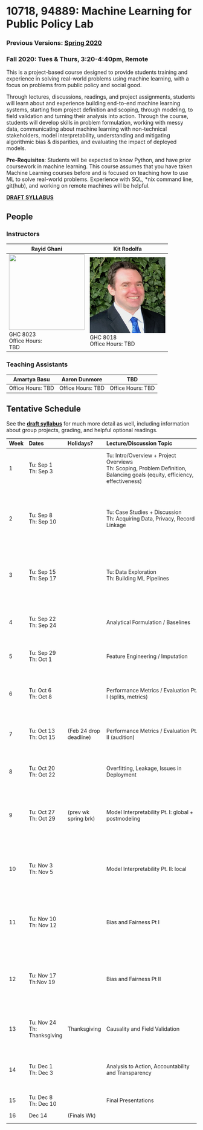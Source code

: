 # 10718, 94889: Machine Learning for Public Policy Lab

### Previous Versions: [Spring 2020]()
 
### Fall 2020: Tues & Thurs, 3:20-4:40pm, Remote

This is a project-based course designed to provide students training and experience in solving real-world problems using machine learning, with a focus on problems from public policy and social good.

Through lectures, discussions, readings, and project assignments, students will learn about and experience building end-to-end machine learning systems, starting from project definition and scoping, through modeling, to field validation and turning their analysis into action. Through the course, students will develop skills in problem formulation, working with messy data, communicating about machine learning with non-technical stakeholders, model interpretability, understanding and mitigating algorithmic bias & disparities, and evaluating the impact of deployed models.

**Pre-Requisites**: Students will be expected to know Python, and have prior coursework in machine learning. This course assumes that you have taken Machine Learning courses before and is focused on teaching how to use ML to solve real-world problems. Experience with SQL, *nix command line, git(hub), and working on remote machines will be helpful.

**[DRAFT SYLLABUS](/syllabus.pdf)**

## People

### Instructors

| Rayid Ghani | Kit Rodolfa |
| --- | --- |
| <img src='http://www.datasciencepublicpolicy.org/wp-content/uploads/2018/05/RayidGhani-012-400x400.jpg' width='200' height='200' /> <br /> GHC 8023 <br /> Office Hours: <br />  TBD | <img src='/kit_rodolfa.png' /> <br /> GHC 8018 <br /> Office Hours: TBD |

### Teaching Assistants
| Amartya Basu | Aaron Dunmore  | TBD |
| --- | --- | --- |
| Office Hours: TBD | Office Hours: TBD |  Office Hours: TBD |

## Tentative Schedule

See the **[draft syllabus](/syllabus.pdf)** for much more detail as well, including information about group projects, grading, and helpful optional readings.

|  **Week** | **Dates&nbsp;&nbsp;&nbsp;&nbsp;&nbsp;&nbsp;&nbsp;&nbsp;&nbsp;** | **Holidays?** | **Lecture/Discussion&nbsp;Topic&nbsp;&nbsp;&nbsp;&nbsp;&nbsp;&nbsp;&nbsp;&nbsp;&nbsp;&nbsp;&nbsp;&nbsp;&nbsp;&nbsp;&nbsp;&nbsp;&nbsp;&nbsp;** | **Project&nbsp;Activity&nbsp;&nbsp;&nbsp;&nbsp;&nbsp;&nbsp;&nbsp;&nbsp;&nbsp;&nbsp;&nbsp;&nbsp;&nbsp;&nbsp;&nbsp;&nbsp;&nbsp;&nbsp;** | **Goal&nbsp;&nbsp;&nbsp;&nbsp;&nbsp;&nbsp;&nbsp;&nbsp;&nbsp;&nbsp;&nbsp;&nbsp;&nbsp;&nbsp;&nbsp;&nbsp;&nbsp;&nbsp;&nbsp;&nbsp;&nbsp;&nbsp;&nbsp;&nbsp;&nbsp;&nbsp;&nbsp;&nbsp;&nbsp;&nbsp;&nbsp;&nbsp;&nbsp;&nbsp;&nbsp;&nbsp;** | **Required&nbsp;Readings&nbsp;&nbsp;&nbsp;&nbsp;&nbsp;&nbsp;&nbsp;&nbsp;&nbsp;&nbsp;&nbsp;&nbsp;&nbsp;&nbsp;&nbsp;&nbsp;&nbsp;&nbsp;&nbsp;&nbsp;&nbsp;&nbsp;&nbsp;&nbsp;&nbsp;&nbsp;&nbsp;** | **Deliverable**&nbsp;/&nbsp;Expected&nbsp;Output&nbsp;&nbsp;&nbsp;&nbsp;&nbsp;&nbsp;&nbsp;&nbsp;&nbsp;&nbsp;&nbsp;&nbsp;&nbsp;&nbsp;&nbsp;&nbsp;&nbsp;&nbsp; |
| :--- | :--- | :--- | :--- | :--- | :--- | :--- | :--- |
|  1 | Tu: Sep 1 <br/>Th: Sep 3 |  | Tu: Intro/Overview + Project Overviews<br/>Th: Scoping, Problem Definition, Balancing goals (equity, efficiency, effectiveness) | Intro/Overview | Get familiar with the class, goals, and understand project choices | Thursday:<br/>• [Data Science Project Scoping Guide](http://www.datasciencepublicpolicy.org/home/resources/data-science-project-scoping-guide/)<br/>• [Using Machine Learning to Assess the Risk of and Prevent Water Main Breaks](https://dl.acm.org/citation.cfm?id=3219835) |  |
|  2 | Tu: Sep 8<br/>Th: Sep 10 |  | Tu: Case Studies + Discussion<br/>Th: Acquiring Data, Privacy, Record Linkage | Project Definition & Data Discovery | Data Audit and Exploration<br/><br/>TA Sessions: SQL, Databases, github | Tuesday:<br/>• [Fine-grained dengue forecasting using telephone triage services](https://nyunetworks.github.io/Pubs/rehman-science16.pdf)<br/>• [Predictive Modeling for Public Health: Preventing Childhood Lead Poisoning](http://www.dssgfellowship.org/wp-content/uploads/2016/01/p2039-potash.pdf)<br/>• [What Happens When an Algorithm Cuts Your Health Care](https://www.theverge.com/2018/3/21/17144260/healthcare-medicaid-algorithm-arkansas-cerebral-palsy) | Beginning of week, team and project assignments |
|  3 | Tu: Sep 15<br/>Th: Sep 17 |  | Tu: Data Exploration<br/>Th: Building ML Pipelines |  | Finalize Project Scope and Data Stories | Tuesday:<br/>• TBD reading on data exploration<br/>• [Practical Statistics for Data Scientists, Chapter 1](https://learning.oreilly.com/library/view/practical-statistics-for/9781491952955/ch01.html#EDA)<br/><br/>Thursday:<br/>• [Architecting a Machine Learning Pipeline](https://towardsdatascience.com/architecting-a-machine-learning-pipeline-a847f094d1c7) | ETL of some dataset (census?)<br/>Data exploration<br/>Scope refinement |
|  4 | Tu: Sep 22<br/>Th: Sep 24 |  | Analytical Formulation / Baselines |  | Initial Data Science Pipeline Setup and Mockups<br/>(problem formulation and validation process) | Tuesday:<br/>• [Dissecting Racial Bias in an Algorithm Used to Manage the Health of Populations](https://science.sciencemag.org/content/sci/366/6464/447.full.pdf)<br/>• [Always Start with a Stupid Model, No Exceptions](https://blog.insightdatascience.com/always-start-with-a-stupid-model-no-exceptions-3a22314b9aaa) | *First week of deep dives*<br/>**Project Scope + Proposal with Descriptive Statistics** |
|  5 | Tu: Sep 29<br/>Th: Oct 1 |  | Feature Engineering / Imputation | Code Pipeline Development | Iteration 1 - Build End to End Code Pipeline <br/>(Focus on end-to-end shell) | Tuesday:<br/>• TBD Feature Development Case Study<br/>• [Missing Data Conundrum](https://medium.com/ibm-data-science-experience/missing-data-conundrum-exploration-and-imputation-techniques-9f40abe0fd87) | Skeleton Code (Pipeline), Mockups<br/>**Proposal Peer Reviews** |
|  6 | Tu: Oct 6<br/>Th: Oct 8 |  | Performance Metrics / Evaluation Pt. I (splits, metrics) |  |  | Tuesday:<br/>• [Cross-validation strategies for data with temporal, spatial, hierarchical, or phylogenetic structure](https://onlinelibrary.wiley.com/doi/pdf/10.1111/ecog.02881)<br/>• [The Secrets of Machine Learning](https://arxiv.org/abs/1906.01998) | **Technical Modeling Plan** (features, label definition(s), model specifications, etc) |
|  7 | Tu: Oct 13<br/>Th: Oct 15 | (Feb 24 drop deadline) | Performance Metrics / Evaluation Pt. II (audition) |  | Iteration 2 - End to End Code Pipeline<br/>(Focus on feature development) | Tuesday:<br/>• [Evaluating and Comparing Classifiers](https://link.springer.com/chapter/10.1007/978-3-319-59162-9_2)<br/>• [Transductive Optimization of Top k Precision](https://arxiv.org/abs/1510.05976) | Code (Pipeline), Initial Models (and analysis) |
|  8 | Tu: Oct 20<br/>Th: Oct 22 |  | Overfitting, Leakage, Issues in Deployment |  |  | Tuesday:<br/>• [Three Pitfalls to Avoid in Machine Learning](https://www.nature.com/magazine-assets/d41586-019-02307-y/d41586-019-02307-y.pdf)<br/>• [Leakage in Data Mining](https://www.researchgate.net/profile/Claudia_Perlich/publication/221653692_Leakage_in_Data_Mining_Formulation_Detection_and_Avoidance/links/54418bb80cf2a6a049a5a0ca/Leakage-in-Data-Mining-Formulation-Detection-and-Avoidance.pdf)<br/>• [Why is Machine Learning Deployment Hard?](https://towardsdatascience.com/why-is-machine-learning-deployment-hard-443af67493cd) | Early Results: Correct but Crappy |
|  9 | Tu: Oct 27<br/>Th: Oct 29| (prev wk spring brk) | Model Interpretability Pt. I: global + postmodeling |  | Iteration 3 - End to End Code Pipeline <br/>(Focus on evaluation, results and intial front-end demo) | Tuesday:<br/>• [Interpretable Classification Models for Recidivism Prediction](https://rss.onlinelibrary.wiley.com/doi/pdf/10.1111/rssa.12227)<br/>• [Intelligible Models for HealthCare: Predicting Pneumonia Risk and Hospital 30-day Readmission](http://citeseerx.ist.psu.edu/viewdoc/download?doi=10.1.1.704.9327&rep=rep1&type=pdf) | **Refined Feature List** |
|  10 | Tu: Nov 3<br/>Th: Nov 5 |  | Model Interpretability Pt. II: local |  |  | Tuesday:<br/>• [Why Should I Trust You? Explaining the Predictions of any Classifier](https://dl.acm.org/doi/abs/10.1145/2939672.2939778)<br/>• [Model Agnostic Supervised Local Explanations](http://papers.nips.cc/paper/7518-model-agnostic-supervised-local-explanations)<br/>• [Explainable machine-learning predictions for the prevention of hypoxaemia during surgery](https://www.nature.com/articles/s41551-018-0304-0.pdf) | Model Interpretation |
|  11 | Tu: Nov 10<br/>Th: Nov 12 |  | Bias and Fairness Pt I |  |  | Tuesday:<br/>• [Fairness Definitions Explained](https://dl.acm.org/citation.cfm?doid=3194770.3194776)<br/>• [A Theory of Justice, pages 1-19](https://blogs.baruch.cuny.edu/eng2100kmwd/files/2015/12/A-Theory-of-Justice-Excerpts.pdf)<br/>• [Racial Equity in Algorithmic Criminal Justice](https://heinonline.org/HOL/Page?handle=hein.journals/duklr68&id=1067&div=33&collection=journals) [Focus on sections: I.B.2, all of section II, III introduction, III.B, and III.D.3] | Results (across models, features, metrics)<br/>Add bias analysis methods |
|  12 | Tu: Nov 17<br/>Th:Nov 19 |  | Bias and Fairness Pt II | Model selection, evaluation, balancing efficiency and equity | Final model choice and understanding its performance and impact on disparities | Tuesday:<br/>• [A case study of algorithm-assisted decision making in child maltreatment hotline screening decisions](http://proceedings.mlr.press/v81/chouldechova18a/chouldechova18a.pdf)<br/>• [Equality of Opportunity in Supervised Learning](http://papers.nips.cc/paper/6373-equality-of-opportunity-in-supervised-learning)<br/>• [Classification with fairness constraints: A meta-algorithm with provable guarantees](https://dl.acm.org/citation.cfm?doid=3287560.3287586) | **Draft Research Proposal Section** |
|  13 | Tu: Nov 24<br/>Th: Thanksgiving | Thanksgiving | Causality and Field Validation |  |  | Tuesday:<br/>• [The seven tools of causal inference, with reflections on machine learning](https://ftp.cs.ucla.edu/pub/stat_ser/r481.pdf)<br/>• TBD Field Trial Case Study | *No deep dive - Thursday off* |
|  14 | Tu: Dec 1<br/>Th: Dec 3|  | Analysis to Action, Accountability and Transparency | Communications & Transition Planning | Project Report and Presentations<br/>Field Trial Design | Tuesday:<br/>• [Ethics and Data Science, entire book](https://learning.oreilly.com/library/view/ethics-and-data/9781492043898/)<br/>• [Communicating Data with Tableau, Chapter 1](https://learning.oreilly.com/library/view/communicating-data-with/9781449372019/)<br/>• [Teaching Statistics: A Bag of Tricks, Chapter 11](https://www.oxfordscholarship.com/view/10.1093/oso/9780198785699.001.0001/oso-9780198785699-chapter-11) | *Last week of deep dives*<br/>**Draft Field Trial Design Section** |
|  15 | Tu: Dec 8<br/>Th: Dec 10 |  | Final Presentations | Presentations |  |  | **Presentation** |
|  16 | Dec 14 | (Finals Wk) |  | Final Report Due | Final Report |  | **Report and Repo and Code Documentation** |
